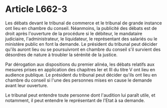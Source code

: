 # Article L662-3

<p>Les débats devant le tribunal de commerce et le tribunal de grande instance ont lieu en chambre du conseil. Néanmoins, la publicité des débats est de droit après l'ouverture de la procédure si le débiteur, le mandataire judiciaire, l'administrateur, le liquidateur, le représentant des salariés ou le ministère public en font la demande. Le président du tribunal peut décider qu'ils auront lieu ou se poursuivront en chambre du conseil s'il survient des désordres de nature à troubler la sérénité de la justice. </p><p>Par dérogation aux dispositions du premier alinéa, les débats relatifs aux mesures prises en application des chapitres Ier et III du titre V ont lieu en audience publique. Le président du tribunal peut décider qu'ils ont lieu en chambre du conseil si l'une des personnes mises en cause le demande avant leur ouverture.</p><p>Le tribunal peut entendre toute personne dont l'audition lui paraît utile, et notamment, il peut entendre le représentant de l'Etat à sa demande. </p>